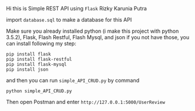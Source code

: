 Hi this is Simple REST API using ``` Flask ``` Rizky Karunia Putra

import ```database.sql``` to make a database for this API

Make sure you already installed python (i make this project with python 3.5.2), Flask, Flash Restful, Flash Mysql, and json
if you not have those, you can install following my step:
```
pip install flask
pip install flask-restful
pip install flask-mysql
pip install json
```
and then you can run ```simple_API_CRUD.py``` by command
```
python simple_API_CRUD.py
```

Then open Postman and enter ```http://127.0.0.1:5000/UserReview```
